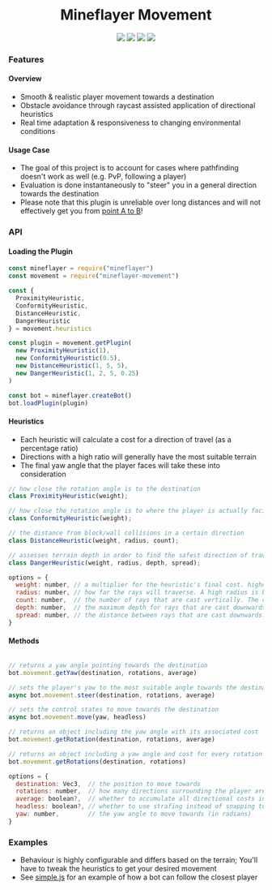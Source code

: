 <div align="center">
  <h1>Mineflayer Movement</h1>
  <img src="https://img.shields.io/npm/v/mineflayer-movement?style=flat-square">
  <img src="https://img.shields.io/github/license/firejoust/mineflayer-movement?style=flat-square">
  <img src="https://img.shields.io/github/issues/firejoust/mineflayer-movement?style=flat-square">
  <img src="https://img.shields.io/github/issues-pr/firejoust/mineflayer-movement?style=flat-square">
</div>

### Features
#### Overview
- Smooth & realistic player movement towards a destination
- Obstacle avoidance through raycast assisted application of directional heuristics
- Real time adaptation & responsiveness to changing environmental conditions 
#### Usage Case
- The goal of this project is to account for cases where pathfinding doesn't work as well (e.g. PvP, following a player)
- Evaluation is done instantaneously to "steer" you in a general direction towards the destination
- Please note that this plugin is unreliable over long distances and will not effectively get you from [point A to B](https://github.com/PrismarineJS/mineflayer-pathfinder)!

### API
#### Loading the Plugin
```js
const mineflayer = require("mineflayer")
const movement = require("mineflayer-movement")

const {
  ProximityHeuristic,
  ConformityHeuristic,
  DistanceHeuristic,
  DangerHeuristic
} = movement.heuristics

const plugin = movement.getPlugin(
  new ProximityHeuristic(1),
  new ConformityHeuristic(0.5),
  new DistanceHeuristic(1, 5, 5),
  new DangerHeuristic(1, 2, 5, 0.25)
)

const bot = mineflayer.createBot()
bot.loadPlugin(plugin)
```
#### Heuristics
- Each heuristic will calculate a cost for a direction of travel (as a percentage ratio)
- Directions with a high ratio will generally have the most suitable terrain
- The final yaw angle that the player faces will take these into consideration
```js
// how close the rotation angle is to the destination
class ProximityHeuristic(weight);

// how close the rotation angle is to where the player is actually facing
class ConformityHeuristic(weight);

// the distance from block/wall collisions in a certain direction
class DistanceHeuristic(weight, radius, count);

// assesses terrain depth in order to find the safest direction of travel
class DangerHeuristic(weight, radius, depth, spread);

options = {
  weight: number, // a multiplier for the heuristic's final cost. higher values correspond to increased sensitivity for that heuristic
  radius: number, // how far the rays will traverse. A high radius is better for predicting terrain changes, but dulls the sensitivity when getting close
  count: number,  // the number of rays that are cast vertically. The collective spread between all rays is 90°. odd numbers are recommended
  depth: number,  // the maximum depth for rays that are cast downwards
  spread: number, // the distance between rays that are cast downwards. values < 1 are recommended
}
```
#### Methods
```js

// returns a yaw angle pointing towards the destination
bot.movement.getYaw(destination, rotations, average)

// sets the player's yaw to the most suitable angle towards the destination
async bot.movement.steer(destination, rotations, average)

// sets the control states to move towards the destination
async bot.movement.move(yaw, headless)

// returns an object including the yaw angle with its associated cost
bot.movement.getRotation(destination, rotations, average)

// returns an object including a yaw angle and cost for every rotation
bot.movement.getRotations(destination, rotations)

options = {
  destination: Vec3,  // the position to move towards
  rotations: number,  // how many directions surrounding the player are checked
  average: boolean?,  // whether to accumulate all directional costs instead of selecting one
  headless: boolean?, // whether to use strafing instead of snapping to the yaw angle
  yaw: number,        // the yaw angle to move towards (in radians)
}
```

### Examples
- Behaviour is highly configurable and differs based on the terrain; You'll have to tweak the heuristics to get your desired movement
- See [simple.js](assets/simple.js) for an example of how a bot can follow the closest player
